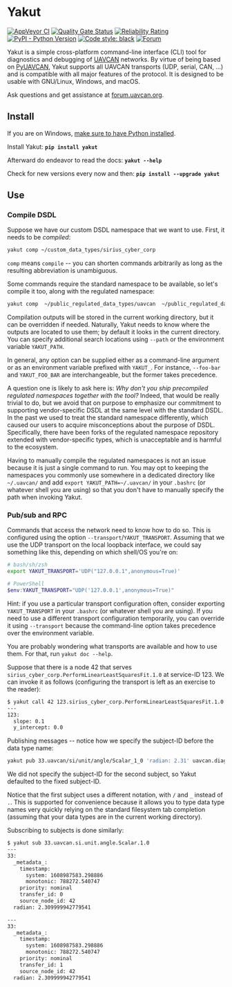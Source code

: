 # Yakut

[![AppVeyor CI](https://ci.appveyor.com/api/projects/status/2vv83afj3dxqibi5?svg=true)](https://ci.appveyor.com/project/Zubax/yakut)
[![Quality Gate Status](https://sonarcloud.io/api/project_badges/measure?project=UAVCAN_u&metric=alert_status)](https://sonarcloud.io/dashboard?id=UAVCAN_yakut)
[![Reliability Rating](https://sonarcloud.io/api/project_badges/measure?project=UAVCAN_u&metric=reliability_rating)](https://sonarcloud.io/dashboard?id=UAVCAN_yakut)
[![PyPI - Python Version](https://img.shields.io/pypi/pyversions/yakut.svg)](https://pypi.org/project/yakut/)
[![Code style: black](https://img.shields.io/badge/code%20style-black-000000.svg)](https://github.com/psf/black)
[![Forum](https://img.shields.io/discourse/users.svg?server=https%3A%2F%2Fforum.uavcan.org&color=1700b3)](https://forum.uavcan.org)

Yakut is a simple cross-platform command-line interface (CLI) tool for diagnostics and debugging of
[UAVCAN](https://uavcan.org) networks.
By virtue of being based on [PyUAVCAN](https://github.com/UAVCAN/pyuavcan),
Yakut supports all UAVCAN transports (UDP, serial, CAN, ...)
and is compatible with all major features of the protocol.
It is designed to be usable with GNU/Linux, Windows, and macOS.

Ask questions and get assistance at [forum.uavcan.org](https://forum.uavcan.org/).

## Install

If you are on Windows,
[make sure to have Python installed](https://devblogs.microsoft.com/python/python-in-the-windows-10-may-2019-update/).

Install Yakut: **`pip install yakut`**

Afterward do endeavor to read the docs: **`yakut --help`**

Check for new versions every now and then: **`pip install --upgrade yakut`**

## Use

### Compile DSDL

Suppose we have our custom DSDL namespace that we want to use.
First, it needs to be *compiled*:

```bash
yakut comp ~/custom_data_types/sirius_cyber_corp
```

`comp` means `compile` -- you can shorten commands arbitrarily as long as the resulting abbreviation is unambiguous.

Some commands require the standard namespace to be available,
so let's compile it too, along with the regulated namespace:

```bash
yakut comp  ~/public_regulated_data_types/uavcan  ~/public_regulated_data_types/reg
```

Compilation outputs will be stored in the current working directory, but it can be overridden if needed.
Naturally, Yakut needs to know where the outputs are located to use them;
by default it looks in the current directory.
You can specify additional search locations using `--path` or the environment variable `YAKUT_PATH`.

In general, any option can be supplied either as a command-line argument or as an environment variable
prefixed with `YAKUT_`.
For instance, `--foo-bar` and `YAKUT_FOO_BAR` are interchangeable, but the former takes precedence.

A question one is likely to ask here is:
*Why don't you ship precompiled regulated namespaces together with the tool?*
Indeed, that would be really trivial to do, but we avoid that on purpose to emphasize our commitment to
supporting vendor-specific DSDL at the same level with the standard DSDL.
In the past we used to treat the standard namespace differently,
which caused our users to acquire misconceptions about the purpose of DSDL.
Specifically, there have been forks of the regulated namespace repository extended with vendor-specific types,
which is unacceptable and is harmful to the ecosystem.

Having to manually compile the regulated namespaces is not an issue because it is just a single command to run.
You may opt to keeping the namespaces you commonly use somewhere in a dedicated directory like `~/.uavcan/`
and add `export YAKUT_PATH=~/.uavcan/` in your `.bashrc` (or whatever shell you are using) so that you don't have to
manually specify the path when invoking Yakut.

### Pub/sub and RPC

Commands that access the network need to know how to do so.
This is configured using the option `--transport`/`YAKUT_TRANSPORT`.
Assuming that we use the UDP transport on the local loopback interface,
we could say something like this, depending on which shell/OS you're on:

```bash
# bash/sh/zsh
export YAKUT_TRANSPORT='UDP("127.0.0.1",anonymous=True)'
```

```powershell
# PowerShell
$env:YAKUT_TRANSPORT="UDP('127.0.0.1',anonymous=True)"
```

Hint: if you use a particular transport configuration often,
consider exporting `YAKUT_TRANSPORT` in your `.bashrc` (or whatever shell you are using).
If you need to use a different transport configuration temporarily,
you can override it using `--transport` because the command-line option takes precedence over the environment variable.

You are probably wondering what transports are available and how to use them.
For that, run `yakut doc --help`.

Suppose that there is a node 42 that serves `sirius_cyber_corp.PerformLinearLeastSquaresFit.1.0` at service-ID 123.
We can invoke it as follows (configuring the transport is left as an exercise to the reader):

```bash
$ yakut call 42 123.sirius_cyber_corp.PerformLinearLeastSquaresFit.1.0 'points: [{x: 10, y: 1}, {x: 20, y: 2}]'
---
123:
  slope: 0.1
  y_intercept: 0.0
```

Publishing messages -- notice how we specify the subject-ID before the data type name:

```bash
yakut pub 33.uavcan/si/unit/angle/Scalar_1_0 'radian: 2.31' uavcan.diagnostic.Record.1.1 'text: "2.31 rad"' -N2
```

We did not specify the subject-ID for the second subject, so Yakut defaulted to the fixed subject-ID.

Notice that the first subject uses a different notation, with `/` and `_` instead of `.`.
This is supported for convenience because it allows you to type data type names very quickly relying on the
standard filesystem tab completion (assuming that your data types are in the current working directory).

Subscribing to subjects is done similarly:

```bash
$ yakut sub 33.uavcan.si.unit.angle.Scalar.1.0
---
33:
  _metadata_:
    timestamp:
      system: 1608987583.298886
      monotonic: 788272.540747
    priority: nominal
    transfer_id: 0
    source_node_id: 42
  radian: 2.309999942779541

---
33:
  _metadata_:
    timestamp:
      system: 1608987583.298886
      monotonic: 788272.540747
    priority: nominal
    transfer_id: 1
    source_node_id: 42
  radian: 2.309999942779541
```
